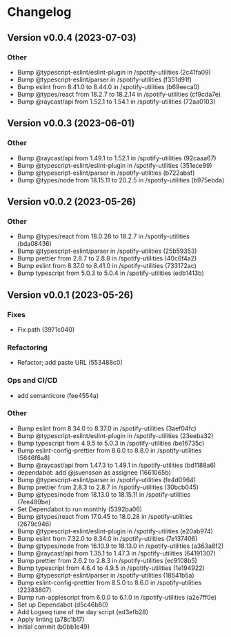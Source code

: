 # Changelog

## Version v0.0.4 (2023-07-03)

### Other

- Bump @typescript-eslint/eslint-plugin in /spotify-utilities (2c41fa09)
- Bump @typescript-eslint/parser in /spotify-utilities (f351d91f)
- Bump eslint from 8.41.0 to 8.44.0 in /spotify-utilities (b69eeca0)
- Bump @types/react from 18.2.7 to 18.2.14 in /spotify-utilities (cf9cda7e)
- Bump @raycast/api from 1.52.1 to 1.54.1 in /spotify-utilities (72aa0103)

## Version v0.0.3 (2023-06-01)

### Other

- Bump @raycast/api from 1.49.1 to 1.52.1 in /spotify-utilities (92caaa67)
- Bump @typescript-eslint/eslint-plugin in /spotify-utilities (351ece99)
- Bump @typescript-eslint/parser in /spotify-utilities (b722abaf)
- Bump @types/node from 18.15.11 to 20.2.5 in /spotify-utilities (b975ebda)

## Version v0.0.2 (2023-05-26)

### Other

- Bump @types/react from 18.0.28 to 18.2.7 in /spotify-utilities (bda08436)
- Bump @typescript-eslint/parser in /spotify-utilities (25b59353)
- Bump prettier from 2.8.7 to 2.8.8 in /spotify-utilities (40c6f4a2)
- Bump eslint from 8.37.0 to 8.41.0 in /spotify-utilities (733172ac)
- Bump typescript from 5.0.3 to 5.0.4 in /spotify-utilities (edb1413b)

## Version v0.0.1 (2023-05-26)

### Fixes

- Fix path (3971c040)

### Refactoring

- Refactor; add paste URL (553488c0)

### Ops and CI/CD

- add semanticore (fee4554a)

### Other

- Bump eslint from 8.34.0 to 8.37.0 in /spotify-utilities (3aef04fc)
- Bump @typescript-eslint/eslint-plugin in /spotify-utilities (23eeba32)
- Bump typescript from 4.9.5 to 5.0.3 in /spotify-utilities (be16735c)
- Bump eslint-config-prettier from 8.6.0 to 8.8.0 in /spotify-utilities (5646f6a8)
- Bump @raycast/api from 1.47.3 to 1.49.1 in /spotify-utilities (bd1188a6)
- dependabot: add @jsvensson as assignee (1661065b)
- Bump @typescript-eslint/parser in /spotify-utilities (fe4d0964)
- Bump prettier from 2.8.3 to 2.8.7 in /spotify-utilities (30bcb045)
- Bump @types/node from 18.13.0 to 18.15.11 in /spotify-utilities (7ee489be)
- Set Dependabot to run monthly (5392ba06)
- Bump @types/react from 17.0.45 to 18.0.28 in /spotify-utilities (2679c946)
- Bump @typescript-eslint/eslint-plugin in /spotify-utilities (e20ab974)
- Bump eslint from 7.32.0 to 8.34.0 in /spotify-utilities (7e137406)
- Bump @types/node from 16.10.9 to 18.13.0 in /spotify-utilities (a363a8f2)
- Bump @raycast/api from 1.35.1 to 1.47.3 in /spotify-utilities (64191307)
- Bump prettier from 2.6.2 to 2.8.3 in /spotify-utilities (ec9108b5)
- Bump typescript from 4.6.4 to 4.9.5 in /spotify-utilities (1e194922)
- Bump @typescript-eslint/parser in /spotify-utilities (18541b5a)
- Bump eslint-config-prettier from 8.5.0 to 8.6.0 in /spotify-utilities (22383807)
- Bump run-applescript from 6.0.0 to 6.1.0 in /spotify-utilities (a2e7ff0e)
- Set up Dependabot (d5c46b80)
- Add Logseq tune of the day script (ed3efb28)
- Apply linting (a78c1b17)
- Initial commit (b0bb1e49)

